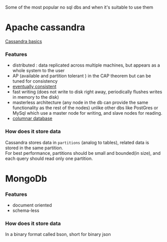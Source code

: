 Some of the most popular no sql dbs and when it's suitable to use them

# Apache cassandra

[Cassandra basics](https://cassandra.apache.org/_/cassandra-basics.html)

### Features

- distributed : data replicated across multiple machines, but appears as a whole system to the user
- AP (available and partition tolerant ) in the CAP theorem but can be tuned for consistency
- [eventually consistent](https://en.wikipedia.org/wiki/Eventual_consistency)
- fast writing (does not write to disk right away, periodically flushes writes in memory to the disk)
- masterless architecture (any node in the db can provide the same functionality as the rest of the nodes) unlike other dbs like PostGres or MySql which use a master node for writing, and slave nodes for reading.
- [columnar database](https://www.youtube.com/watch?v=8KGVFB3kVHQ)

### How does it store data

Cassandra stores data in `partitions` (analog to tables), related data is stored in the same partition.  
For best performance, partitions should be small and bounded(in size), and each query should read only one partition.

# MongoDb

### Features

- document oriented
- schema-less

### How does it store data

In a binary format called bson, short for binary json

